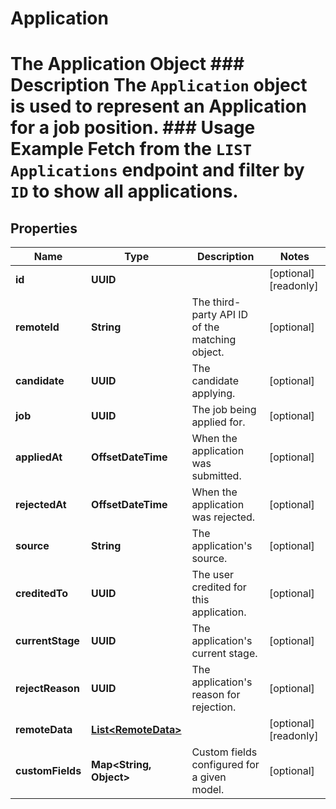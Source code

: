 

# Application

# The Application Object ### Description The `Application` object is used to represent an Application for a job position.  ### Usage Example Fetch from the `LIST Applications` endpoint and filter by `ID` to show all applications.

## Properties

Name | Type | Description | Notes
------------ | ------------- | ------------- | -------------
**id** | **UUID** |  |  [optional] [readonly]
**remoteId** | **String** | The third-party API ID of the matching object. |  [optional]
**candidate** | **UUID** | The candidate applying. |  [optional]
**job** | **UUID** | The job being applied for. |  [optional]
**appliedAt** | **OffsetDateTime** | When the application was submitted. |  [optional]
**rejectedAt** | **OffsetDateTime** | When the application was rejected. |  [optional]
**source** | **String** | The application&#39;s source. |  [optional]
**creditedTo** | **UUID** | The user credited for this application. |  [optional]
**currentStage** | **UUID** | The application&#39;s current stage. |  [optional]
**rejectReason** | **UUID** | The application&#39;s reason for rejection. |  [optional]
**remoteData** | [**List&lt;RemoteData&gt;**](RemoteData.md) |  |  [optional] [readonly]
**customFields** | **Map&lt;String, Object&gt;** | Custom fields configured for a given model. |  [optional]



